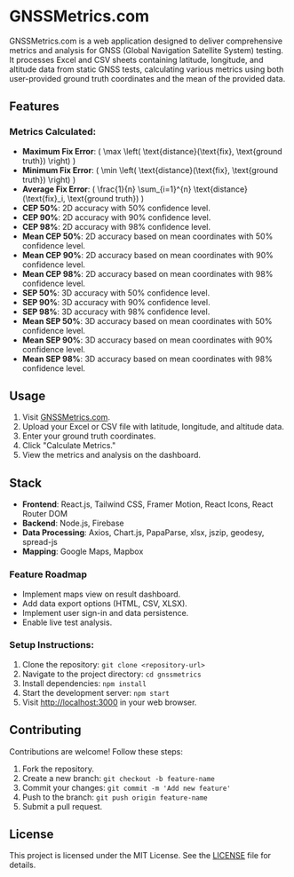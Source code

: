 # GNSSMetrics.com

GNSSMetrics.com is a web application designed to deliver comprehensive metrics and analysis for GNSS (Global Navigation Satellite System) testing. It processes Excel and CSV sheets containing latitude, longitude, and altitude data from static GNSS tests, calculating various metrics using both user-provided ground truth coordinates and the mean of the provided data.

## Features

### Metrics Calculated:

- **Maximum Fix Error**: \( \max \left( \text{distance}(\text{fix}, \text{ground truth}) \right) \)
- **Minimum Fix Error**: \( \min \left( \text{distance}(\text{fix}, \text{ground truth}) \right) \)
- **Average Fix Error**: \( \frac{1}{n} \sum\_{i=1}^{n} \text{distance}(\text{fix}\_i, \text{ground truth}) \)
- **CEP 50%**: 2D accuracy with 50% confidence level.
- **CEP 90%**: 2D accuracy with 90% confidence level.
- **CEP 98%**: 2D accuracy with 98% confidence level.
- **Mean CEP 50%**: 2D accuracy based on mean coordinates with 50% confidence level.
- **Mean CEP 90%**: 2D accuracy based on mean coordinates with 90% confidence level.
- **Mean CEP 98%**: 2D accuracy based on mean coordinates with 98% confidence level.
- **SEP 50%**: 3D accuracy with 50% confidence level.
- **SEP 90%**: 3D accuracy with 90% confidence level.
- **SEP 98%**: 3D accuracy with 98% confidence level.
- **Mean SEP 50%**: 3D accuracy based on mean coordinates with 50% confidence level.
- **Mean SEP 90%**: 3D accuracy based on mean coordinates with 90% confidence level.
- **Mean SEP 98%**: 3D accuracy based on mean coordinates with 98% confidence level.

## Usage

1. Visit [GNSSMetrics.com](https://gnssmetrics.com).
2. Upload your Excel or CSV file with latitude, longitude, and altitude data.
3. Enter your ground truth coordinates.
4. Click "Calculate Metrics."
5. View the metrics and analysis on the dashboard.

## Stack

- **Frontend**: React.js, Tailwind CSS, Framer Motion, React Icons, React Router DOM
- **Backend**: Node.js, Firebase
- **Data Processing**: Axios, Chart.js, PapaParse, xlsx, jszip, geodesy, spread-js
- **Mapping**: Google Maps, Mapbox

### Feature Roadmap

- Implement maps view on result dashboard.
- Add data export options (HTML, CSV, XLSX).
- Implement user sign-in and data persistence.
- Enable live test analysis.

### Setup Instructions:

1. Clone the repository: `git clone <repository-url>`
2. Navigate to the project directory: `cd gnssmetrics`
3. Install dependencies: `npm install`
4. Start the development server: `npm start`
5. Visit [http://localhost:3000](http://localhost:3000) in your web browser.

## Contributing

Contributions are welcome! Follow these steps:

1. Fork the repository.
2. Create a new branch: `git checkout -b feature-name`
3. Commit your changes: `git commit -m 'Add new feature'`
4. Push to the branch: `git push origin feature-name`
5. Submit a pull request.

## License

This project is licensed under the MIT License. See the [LICENSE](LICENSE) file for details.
